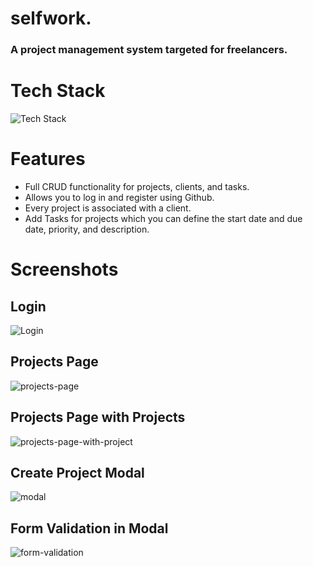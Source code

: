 # selfwork.

### A project management system targeted for freelancers.

# Tech Stack

![Tech Stack](https://user-images.githubusercontent.com/70309225/182041078-2d02c59a-87a6-48af-8b67-7493a7a3d74d.png)

# Features

- Full CRUD functionality for projects, clients, and tasks.
- Allows you to log in and register using Github.
- Every project is associated with a client.
- Add Tasks for projects which you can define the start date and due date, priority, and description.

# Screenshots

## Login

![Login](https://user-images.githubusercontent.com/70309225/182730168-a7594bc9-a9d1-4c69-93bc-5cffbb425ad9.PNG)

## Projects Page

![projects-page](https://user-images.githubusercontent.com/70309225/182730217-b7f123dd-d704-436c-a7a5-7a4bda8f947a.PNG)

## Projects Page with Projects

![projects-page-with-project](https://user-images.githubusercontent.com/70309225/182730249-58a2bf65-6ef7-4b32-ab6b-844631e00ebd.PNG)

## Create Project Modal

![modal](https://user-images.githubusercontent.com/70309225/182730274-0724d3ba-5a36-4f4b-8a82-241e72051f7f.PNG)

## Form Validation in Modal

![form-validation](https://user-images.githubusercontent.com/70309225/182730327-d4002e7c-f9f4-4ef4-aec3-eb2694c6bd77.PNG)

